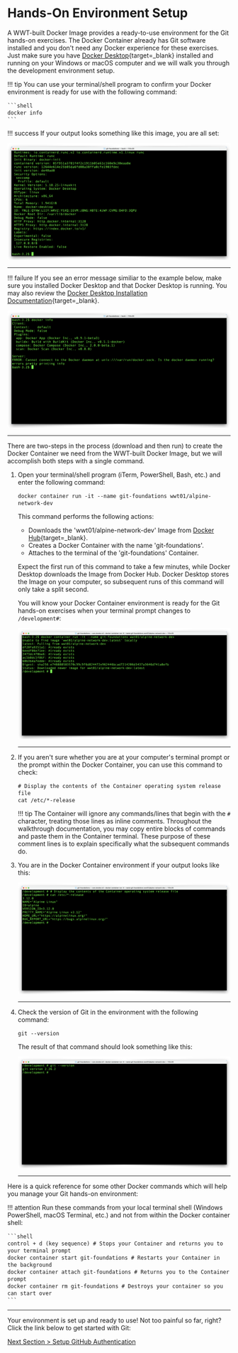 # Hands-On Environment Setup

A WWT-built Docker Image provides a ready-to-use environment for the Git hands-on exercises. The Docker Container already has Git software installed and you don't need any Docker experience for these exercises. Just make sure you have [Docker Desktop](https://www.docker.com/products/docker-desktop "Docker Desktop Download"){target=_blank} installed and running on your Windows or macOS computer and we will walk you through the development environment setup.

!!! tip
    You can use your terminal/shell program to confirm your Docker environment is ready for use with the following command:

    ```shell
    docker info
    ```

!!! success
    If your output looks something like this image, you are all set:

![docker-info](../images/docker-info.png "docker info")

---

!!! failure
     If you see an error message similiar to the example below, make sure you installed Docker Desktop and that Docker Desktop is running.  You may also review the [Docker Desktop Installation Documentation](https://docs.docker.com/desktop/ "Docker Desktop Installation Documentation"){target=_blank}.

![docker-info-bad](../images/docker-info-bad.png "docker info - Docker not running")

---

There are two-steps in the process (download and then run) to create the Docker Container we need from the WWT-built Docker Image, but we will accomplish both steps with a single command.

1. Open your terminal/shell program (iTerm, PowerShell, Bash, etc.) and enter the following command:

    ```shell
    docker container run -it --name git-foundations wwt01/alpine-network-dev
    ```

    This command performs the following actions:

    - Downloads the 'wwt01/alpine-network-dev' Image from [Docker Hub](https://hub.docker.com/r/wwt01/alpine-network-dev "WWT Development Docker Image on Docker Hub"){target=_blank}.
    - Creates a Docker Container with the name 'git-foundations'.
    - Attaches to the terminal of the 'git-foundations' Container.

    Expect the first run of this command to take a few minutes, while Docker Desktop downloads the Image from Docker Hub. Docker Desktop stores the Image on your computer, so subsequent runs of this command will only take a split second.

    You will know your Docker Container environment is ready for the Git hands-on exercises when your terminal prompt changes to `/development#`:

    ![docker-container-run](../images/docker-container-run.png "docker container run -it --name git-foundations wwt01/alpine-network-dev")

    ---

2. If you aren't sure whether you are at your computer's terminal prompt or the prompt within the Docker Container, you can use this command to check:

    ```shell
    # Display the contents of the Container operating system release file 
    cat /etc/*-release
    ```

    !!! tip
        The Container will ignore any commands/lines that begin with the `#` character, treating those lines as inline comments.  Throughout the walkthrough documentation, you may copy entire blocks of commands and paste them in the Container terminal.  These purpose of these comment lines is to explain specifically what the subsequent commands do.

3. You are in the Docker Container environment if your output looks like this:

    ![container-release-info](../images/container-release-info.png "cat /etc/*-release")

    ---

4. Check the version of Git in the environment with the following command:

    ```shell
    git --version
    ```

    The result of that command should look something like this:

    ![git-version](../images/git-version.png "git --version")

    ---

Here is a quick reference for some other Docker commands which will help you manage your Git hands-on environment:

!!! attention
    Run these commands from your local terminal shell (Windows PowerShell, macOS Terminal, etc.) and not from within the Docker container shell:

    ```shell
    control + d (key sequence) # Stops your Container and returns you to your terminal prompt
    docker container start git-foundations # Restarts your Container in the background
    docker container attach git-foundations # Returns you to the Container prompt
    docker container rm git-foundations # Destroys your container so you can start over
    ```

---

Your environment is set up and ready to use! Not too painful so far, right? Click the link below to get started with Git:

[Next Section > Setup GitHub Authentication](section_2.md "Setup GitHub Authentication")
